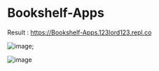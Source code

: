# Bookshelf-Apps

Result : https://Bookshelf-Apps.123lord123.repl.co

![image](https://user-images.githubusercontent.com/110412713/209469019-889e59ef-0ecd-4f42-a8bd-9527fff59850.png);

![image](https://github.com/febrian-andi/Bookshelf-Apps/assets/110412713/77daf73d-22a1-4b11-ba6b-03bf88bcbdc4)

